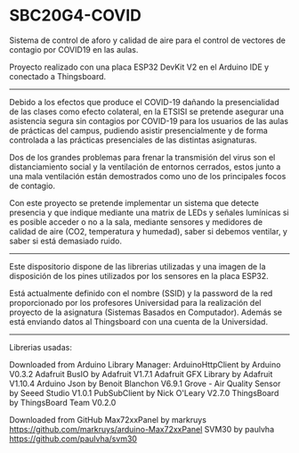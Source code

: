 # SBC20G4-COVID
Sistema de control de aforo y calidad de aire para el control de vectores de contagio por COVID19 en las aulas.

Proyecto realizado con una placa ESP32 DevKit V2 en el Arduino IDE y conectado a Thingsboard.

------------------------------------

Debido a los efectos que produce el COVID-19 dañando la presencialidad de las clases como efecto colateral, en la ETSISI se pretende asegurar una asistencia segura sin contagios por COVID-19 para los usuarios de las aulas de prácticas del campus, pudiendo asistir presencialmente y de forma controlada a las prácticas presenciales de las distintas asignaturas. 

Dos de los grandes problemas para frenar la transmisión del virus son el distanciamiento social y la ventilación de entornos cerrados, estos junto a una mala ventilación están demostrados como uno de los principales focos de contagio. 

Con este proyecto se pretende implementar un sistema que detecte presencia y que indique mediante una matrix de LEDs y señales lumínicas si es posible acceder o no a la sala, mediante sensores y medidores de calidad de aire (CO2, temperatura y humedad), saber si debemos ventilar, y saber si está demasiado ruido.

------------------------------------

Este dispositorio dispone de las librerias utilizadas y una imagen de la disposición de los pines utilizados por los sensores en la placa ESP32.

Está actualmente definido con el nombre (SSID) y la password de la red proporcionado por los profesores Universidad para la realización del proyecto de la asignatura (Sistemas Basados en Computador). Además se está enviando datos al Thingsboard con una cuenta de la Universidad.

------------------------------------

Librerias usadas:

Downloaded from Arduino Library Manager:
ArduinoHttpClient by Arduino V0.3.2
Adafruit BusIO by Adafruit V1.7.1
Adafruit GFX Library by Adafruit V1.10.4
Arduino Json by Benoit Blanchon V6.9.1
Grove - Air Quality Sensor by Seeed Studio V1.0.1
PubSubClient by Nick O'Leary V2.7.0
ThingsBoard by ThingsBoard Team V0.2.0

Downloaded from GitHub
Max72xxPanel by markruys https://github.com/markruys/arduino-Max72xxPanel
SVM30 by paulvha https://github.com/paulvha/svm30
